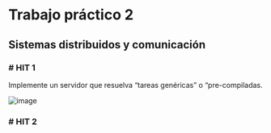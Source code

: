 # Trabajo práctico 2

## Sistemas distribuidos y comunicación

### # HIT 1

Implemente un servidor que resuelva “tareas genéricas” o “pre-compiladas.

![image](https://github.com/Fedesin/Sdypp-2024/assets/117539520/804bc8f2-242b-4d62-b95c-f6a3beedb918)



### # HIT 2

